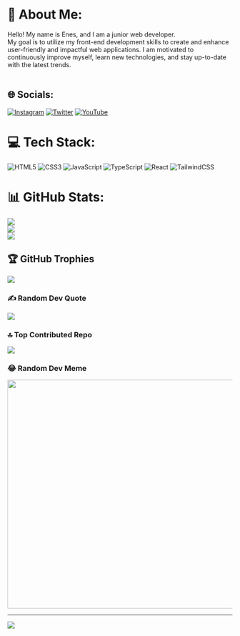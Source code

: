 # 💫 About Me:
Hello! My name is Enes, and I am a junior web developer.<br>My goal is to utilize my front-end development skills to create and enhance user-friendly and impactful web applications. I am motivated to continuously improve myself, learn new technologies, and stay up-to-date with the latest trends.<br><br>


## 🌐 Socials:
[![Instagram](https://img.shields.io/badge/Instagram-%23E4405F.svg?logo=Instagram&logoColor=white)](https://instagram.com/ayd0gdu_) [![Twitter](https://img.shields.io/badge/Twitter-%231DA1F2.svg?logo=Twitter&logoColor=white)](https://twitter.com/_aydogduenes) [![YouTube](https://img.shields.io/badge/YouTube-%23FF0000.svg?logo=YouTube&logoColor=white)](https://youtube.com/@@ayd0gdu) 

# 💻 Tech Stack:
![HTML5](https://img.shields.io/badge/html5-%23E34F26.svg?style=for-the-badge&logo=html5&logoColor=white) ![CSS3](https://img.shields.io/badge/css3-%231572B6.svg?style=for-the-badge&logo=css3&logoColor=white) ![JavaScript](https://img.shields.io/badge/javascript-%23323330.svg?style=for-the-badge&logo=javascript&logoColor=%23F7DF1E) ![TypeScript](https://img.shields.io/badge/typescript-%23007ACC.svg?style=for-the-badge&logo=typescript&logoColor=white) ![React](https://img.shields.io/badge/react-%2320232a.svg?style=for-the-badge&logo=react&logoColor=%2361DAFB) ![TailwindCSS](https://img.shields.io/badge/tailwindcss-%2338B2AC.svg?style=for-the-badge&logo=tailwind-css&logoColor=white)
# 📊 GitHub Stats:
![](https://github-readme-stats.vercel.app/api?username=ayd0gdu&theme=dark&hide_border=true&include_all_commits=false&count_private=false)<br/>
![](https://github-readme-streak-stats.herokuapp.com/?user=ayd0gdu&theme=dark&hide_border=true)<br/>
![](https://github-readme-stats.vercel.app/api/top-langs/?username=ayd0gdu&theme=dark&hide_border=true&include_all_commits=false&count_private=false&layout=compact)

## 🏆 GitHub Trophies
![](https://github-profile-trophy.vercel.app/?username=ayd0gdu&theme=radical&no-frame=true&no-bg=true&margin-w=4)

### ✍️ Random Dev Quote
![](https://quotes-github-readme.vercel.app/api?type=horizontal&theme=radical)

### 🔝 Top Contributed Repo
![](https://github-contributor-stats.vercel.app/api?username=ayd0gdu&limit=5&theme=dark&combine_all_yearly_contributions=true)

### 😂 Random Dev Meme
<img src="https://www.memedroid.com/memes/detail/1863965" width="512px"/>

---
[![](https://visitcount.itsvg.in/api?id=ayd0gdu&icon=0&color=0)](https://visitcount.itsvg.in)

<!-- Proudly created with GPRM ( https://gprm.itsvg.in ) -->
